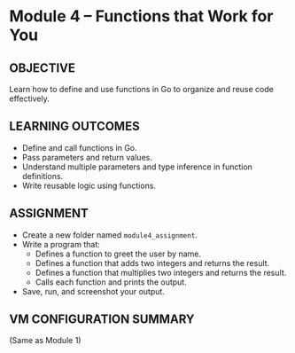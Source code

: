 # Module 4 – Functions that Work for You

## OBJECTIVE

Learn how to define and use functions in Go to organize and reuse code effectively.

## LEARNING OUTCOMES

- Define and call functions in Go.
- Pass parameters and return values.
- Understand multiple parameters and type inference in function definitions.
- Write reusable logic using functions.

## ASSIGNMENT

- Create a new folder named `module4_assignment`.
- Write a program that:
  - Defines a function to greet the user by name.
  - Defines a function that adds two integers and returns the result.
  - Defines a function that multiplies two integers and returns the result.
  - Calls each function and prints the output.
- Save, run, and screenshot your output.

## VM CONFIGURATION SUMMARY

(Same as Module 1)
